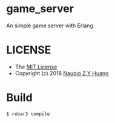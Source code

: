 # game_server
An simple game server with Erlang.

# LICENSE
- The [MIT License](./LICENSE)  
- Copyright (c) 2018 [Naupio Z.Y Huang](https://github.com/Naupio) 

# Build
`$ rebar3 compile`
